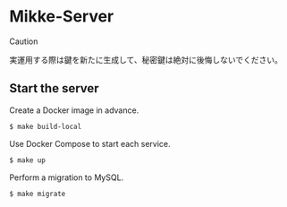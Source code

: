 # Mikke-Server
> [!CAUTION]
> 実運用する際は鍵を新たに生成して、秘密鍵は絶対に後悔しないでください。
## Start the server
Create a Docker image in advance.
```zsh
$ make build-local
```
Use Docker Compose to start each service.
```zsh
$ make up
```
Perform a migration to MySQL.
```zsh
$ make migrate
```